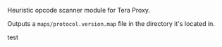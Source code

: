 Heuristic opcode scanner module for Tera Proxy.

Outputs a `maps/protocol.version.map` file in the directory it's located in.


test